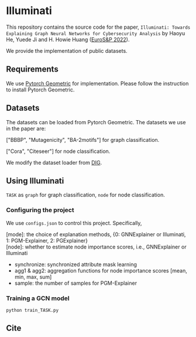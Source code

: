 # Illuminati

This repository contains the source code for the paper, `Illuminati: Towards Explaining Graph Neural Networks for Cybersecurity Analysis` by Haoyu He, Yuede Ji and H. Howie Huang ([EuroS&P 2022](https://www.ieee-security.org/TC/EuroSP2022/)).

We provide the implementation of public datasets.

## Requirements

We use [Pytorch Geometric](https://pytorch-geometric.readthedocs.io/en/latest/#) for implementation. Please follow the instruction to install Pytorch Geometric.

## Datasets

The datasets can be loaded from Pytorch Geometric. The datasets we use in the paper are:

\["BBBP", "Mutagenicity", "BA-2motifs"\] for graph classification.

\["Cora", "Citeseer"\] for node classification.

We modify the dataset loader from [DIG](https://github.com/divelab/DIG).

## Using Illuminati

`TASK` as `graph` for graph classification, `node` for node classification.

### Configuring the project

We use `configs.json` to control this project. Specifically,

\[mode\]: the choice of explanation methods, {0: GNNExplainer or Illuminati, 1: PGM-Explainer, 2: PGExplainer} <br/>
\[node\]: whether to estimate node importance scores, i.e., GNNExplainer or Illuminati
- synchronize: synchronized attribute mask learning
- agg1 & agg2: aggregation functions for node importance scores \[mean, min, max, sum\]
- sample: the number of samples for PGM-Explainer

### Training a GCN model

```
python train_TASK.py
```

## Cite

```
```
